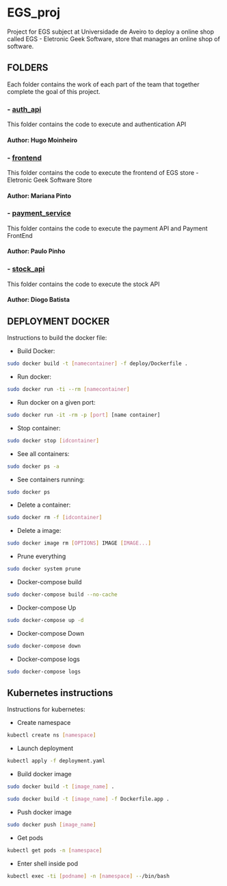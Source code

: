 # EGS_proj

Project for EGS subject at Universidade de Aveiro to deploy a online shop called EGS - Eletronic Geek Software, store that manages an online shop of software.

## FOLDERS

Each folder contains the work of each part of the team that together complete the goal of this project.

### - [auth_api](https://github.com/CPinhoK/EGS_proj/tree/main/auth_api)

This folder contains the code to execute and authentication API

#### Author: Hugo Moinheiro

### - [frontend](https://github.com/CPinhoK/EGS_proj/tree/main/frontend)

This folder contains the code to execute the frontend of EGS store - Eletronic Geek Software Store

#### Author: Mariana Pinto

### - [payment_service](https://github.com/CPinhoK/EGS_proj/tree/main/payment_service)

This folder contains the code to execute the payment API and Payment FrontEnd

#### Author: Paulo Pinho

### - [stock_api](https://github.com/CPinhoK/EGS_proj/tree/main/stock_api)

This folder contains the code to execute the stock API

#### Author: Diogo Batista

## DEPLOYMENT DOCKER
Instructions to build the docker file:

- Build Docker: 
```bash 
sudo docker build -t [namecontainer] -f deploy/Dockerfile . 
```

- Run docker: 
```bash 
sudo docker run -ti --rm [namecontainer]
```

- Run docker on a given port: 
```bash 
sudo docker run -it -rm -p [port] [name container] 
```

- Stop container: 
```bash 
sudo docker stop [idcontainer]
```

- See all containers: 
```bash
sudo docker ps -a
```

- See containers running: 
``` bash
sudo docker ps
```

- Delete a container: 
```bash
sudo docker rm -f [idcontainer]
```

- Delete a image: 
```bash
sudo docker image rm [OPTIONS] IMAGE [IMAGE...]
```

- Prune everything
```bash
sudo docker system prune
```

- Docker-compose build
```bash
sudo docker-compose build --no-cache
```

- Docker-compose Up
```bash
sudo docker-compose up -d
```

- Docker-compose Down
```bash
sudo docker-compose down
```

- Docker-compose logs
```bash
sudo docker-compose logs
```

## Kubernetes instructions
Instructions for kubernetes:

- Create namespace
```bash
kubectl create ns [namespace]
```

- Launch deployment
```bash
kubectl apply -f deployment.yaml 
```

- Build docker image
```bash
sudo docker build -t [image_name] .

sudo docker build -t [image_name] -f Dockerfile.app .
```

- Push docker image
```bash
sudo docker push [image_name]
```

- Get pods 
```bash
kubectl get pods -n [namespace]
```

- Enter shell inside pod
```bash
kubectl exec -ti [podname] -n [namespace] --/bin/bash
```
